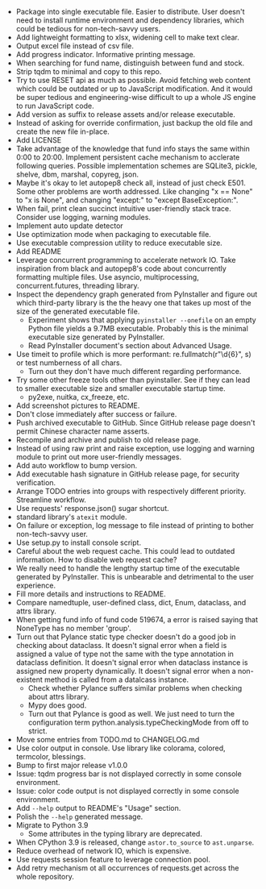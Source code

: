 - Package into single executable file. Easier to distribute. User doesn't need to install runtime environment and dependency libraries, which could be tedious for non-tech-savvy users.
- Add lightweight formatting to xlsx, widening cell to make text clear.
- Output excel file instead of csv file.
- Add progress indicator. Informative printing message.
- When searching for fund name, distinguish between fund and stock.
- Strip tqdm to minimal and copy to this repo.
- Try to use RESET api as much as possible. Avoid fetching web content which could be outdated or up to JavaScript modification. And it would be super tedious and engineering-wise difficult to up a whole JS engine to run JavaScript code.
- Add version as suffix to release assets and/or release executable.
- Instead of asking for override confirmation, just backup the old file and create the new file in-place.
- Add LICENSE
- Take advantage of the knowledge that fund info stays the same within 0:00 to 20:00. Implement persistent cache mechanism to acclerate following queries. Possible implementation schemes are SQLite3, pickle, shelve, dbm, marshal, copyreg, json.
- Maybe it's okay to let autopep8 check all, instead of just check E501. Some other problems are worth addressed. Like changing "x == None" to "x is None", and changing "except:" to "except BaseException:".
- When fail, print clean succinct intuitive user-friendly stack trace. Consider use logging, warning modules.
- Implement auto update detector
- Use optimization mode when packaging to executable file.
- Use executable compression utility to reduce executable size.
- Add README
- Leverage concurrent programming to accelerate network IO. Take inspiration from black and autopep8's code about concurrently formatting multiple files. Use asyncio, multiprocessing, concurrent.futures, threading library.
- Inspect the dependency graph generated from PyInstaller and figure out which third-party library is the the heavy one that takes up most of the size of the generated executable file.
  - Experiment shows that applying `pyinstaller --onefile` on an empty Python file yields a 9.7MB executable. Probably this is the minimal executable size generated by PyInstaller.
  - Read PyInstaller document's section about Advanced Usage.
- Use timeit to profile which is more performant: re.fullmatch(r"\d{6}", s) or test numberness of all chars.
  - Turn out they don't have much different regarding performance.
- Try some other freeze tools other than pyinstaller. See if they can lead to smaller executable size and smaller executable startup time.
  - py2exe, nuitka, cx_freeze, etc.
- Add screenshot pictures to README.
- Don't close immediately after success or failure.
- Push archived executable to GitHub. Since GitHub release page doesn't permit Chinese character name asserts.
- Recompile and archive and publish to old release page.
- Instead of using raw print and raise exception, use logging and warning module to print out more user-friendly messages.
- Add auto workflow to bump version.
- Add executable hash signature in GitHub release page, for security verification.
- Arrange TODO entries into groups with respectively different priority. Streamline workflow.
- Use requests' response.json() sugar shortcut.
- standard library's `atexit` module.
- On failure or exception, log message to file instead of printing to bother non-tech-savvy user.
- Use setup.py to install console script.
- Careful about the web request cache. This could lead to outdated information. How to disable web request cache?
- We really need to handle the lengthy startup time of the executable generated by PyInstaller. This is unbearable and detrimental to the user experience.
- Fill more details and instructions to README.
- Compare namedtuple, user-defined class, dict, Enum, dataclass, and attrs library.
- When getting fund info of fund code 519674, a error is raised saying that NoneType has no member 'group'.
- Turn out that Pylance static type checker doesn't do a good job in checking about dataclass. It doesn't signal error when a field is assigned a value of type not the same with the type annotation in dataclass definition. It doesn't signal error when dataclass instance is assigned new property dynamically. It doesn't signal error when a non-existent method is called from a datalcass instance.
  - Check whether Pylance suffers similar problems when checking about attrs library.
  - Mypy does good.
  - Turn out that Pylance is good as well. We just need to turn the configuration term python.analysis.typeCheckingMode from off to strict.
- Move some entries from TODO.md to CHANGELOG.md
- Use color output in console. Use library like colorama, colored, termcolor, blessings.
- Bump to first major release v1.0.0
- Issue: tqdm progress bar is not displayed correctly in some console environment.
- Issue: color code output is not displayed correctly in some console environment.
- Add `--help` output to README's "Usage" section.
- Polish the `--help` generated message.
- Migrate to Python 3.9
  - Some attributes in the typing library are deprecated.
- When CPython 3.9 is released, change `astor.to_source` to `ast.unparse`.
- Reduce overhead of network IO, which is expensive.
- Use requests session feature to leverage connection pool.
- Add retry mechanism ot all occurrences of requests.get across the whole repository.
